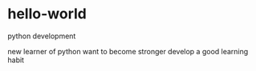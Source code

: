 # hello-world
python development

new learner of python
want to become stronger
develop a good learning habit

